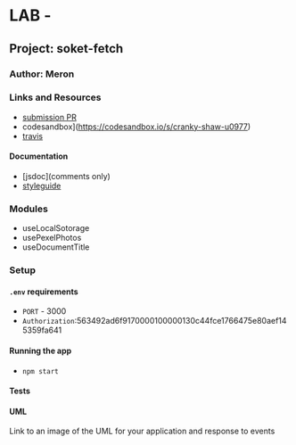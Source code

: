 # LAB - 

## Project: soket-fetch

### Author: Meron

### Links and Resources
* [submission PR](https://github.com/meron-401n14/lab-23/pull/1)
* codesandbox](https://codesandbox.io/s/cranky-shaw-u0977)
* [travis](https://lxyz.com/)


#### Documentation
* [jsdoc](comments only)
* [styleguide](https://github.com/shri/JSDoc-Style-Guide#functions)


### Modules
* useLocalSotorage
* usePexelPhotos
* useDocumentTitle


### Setup
#### `.env` requirements
* `PORT` - 3000
* `Authorization`:563492ad6f9170000100000130c44fce1766475e80aef145359fa641

#### Running the app
* `npm start`

  
#### Tests


#### UML
Link to an image of the UML for your application and response to events